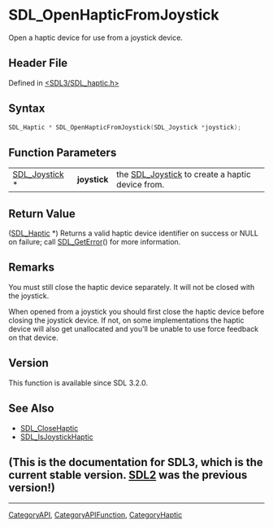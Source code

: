 # SDL_OpenHapticFromJoystick

Open a haptic device for use from a joystick device.

## Header File

Defined in [<SDL3/SDL_haptic.h>](https://github.com/libsdl-org/SDL/blob/main/include/SDL3/SDL_haptic.h)

## Syntax

```c
SDL_Haptic * SDL_OpenHapticFromJoystick(SDL_Joystick *joystick);
```

## Function Parameters

|                                |              |                                                                  |
| ------------------------------ | ------------ | ---------------------------------------------------------------- |
| [SDL_Joystick](SDL_Joystick) * | **joystick** | the [SDL_Joystick](SDL_Joystick) to create a haptic device from. |

## Return Value

([SDL_Haptic](SDL_Haptic) *) Returns a valid haptic device identifier on
success or NULL on failure; call [SDL_GetError](SDL_GetError)() for more
information.

## Remarks

You must still close the haptic device separately. It will not be closed
with the joystick.

When opened from a joystick you should first close the haptic device before
closing the joystick device. If not, on some implementations the haptic
device will also get unallocated and you'll be unable to use force feedback
on that device.

## Version

This function is available since SDL 3.2.0.

## See Also

- [SDL_CloseHaptic](SDL_CloseHaptic)
- [SDL_IsJoystickHaptic](SDL_IsJoystickHaptic)


## (This is the documentation for SDL3, which is the current stable version. [SDL2](https://wiki.libsdl.org/SDL2/) was the previous version!)



----
[CategoryAPI](CategoryAPI), [CategoryAPIFunction](CategoryAPIFunction), [CategoryHaptic](CategoryHaptic)

